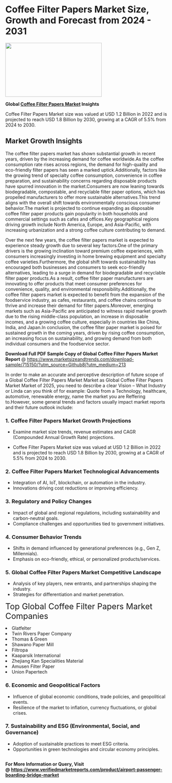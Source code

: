 <H1>Coffee Filter Papers Market Size, Growth and Forecast from 2024 - 2031</H1><img class="aligncenter size-medium wp-image-584254" src="https://thirdeyenews.in/wp-content/uploads/2024/09/Global-Market-Research-300x168.jpeg" alt="" width="300" height="168" /><p><strong>Global&nbsp;<a href="https://www.marketsizeandtrends.com/download-sample/715150/?utm_source=Github8j?utm_medium=213">Coffee Filter Papers Market</a> Insights</strong></p><p>Coffee Filter Papers Market size was valued at USD 1.2 Billion in 2022 and is projected to reach USD 1.8 Billion by 2030, growing at a CAGR of 5.5% from 2024 to 2030.</p><p><h2>Market Growth Insights</h2> <p>The coffee filter papers market has shown substantial growth in recent years, driven by the increasing demand for coffee worldwide.As the coffee consumption rate rises across regions, the demand for high-quality and eco-friendly filter papers has seen a marked uptick.Additionally, factors like the growing trend of specialty coffee consumption, convenience in coffee preparation, and sustainability concerns regarding disposable products have spurred innovation in the market.Consumers are now leaning towards biodegradable, compostable, and recyclable filter paper options, which has propelled manufacturers to offer more sustainable alternatives.This trend aligns with the overall shift towards environmentally conscious consumer behavior.The market is projected to continue expanding as disposable coffee filter paper products gain popularity in both households and commercial settings such as cafes and offices.Key geographical regions driving growth include North America, Europe, and Asia-Pacific, with increasing urbanization and a strong coffee culture contributing to demand.</p> <p>Over the next few years, the coffee filter papers market is expected to experience steady growth due to several key factors.One of the primary drivers is the growing inclination toward premium coffee experiences, with consumers increasingly investing in home brewing equipment and specialty coffee varieties.Furthermore, the global shift towards sustainability has encouraged both businesses and consumers to seek eco-friendly alternatives, leading to a surge in demand for biodegradable and recyclable filter paper products.As a result, coffee filter paper manufacturers are innovating to offer products that meet consumer preferences for convenience, quality, and environmental responsibility.Additionally, the coffee filter papers market is expected to benefit from the expansion of the foodservice industry, as cafes, restaurants, and coffee chains continue to thrive and increase their demand for filter papers.Moreover, emerging markets such as Asia-Pacific are anticipated to witness rapid market growth due to the rising middle-class population, an increase in disposable incomes, and a growing coffee culture, especially in countries like China, India, and Japan.In conclusion, the coffee filter paper market is poised for sustained growth in the coming years, driven by rising coffee consumption, an increasing focus on sustainability, and growing demand from both individual consumers and the foodservice sector.</p> <p><span class=""><strong>Download Full PDF Sample Copy of Global Coffee Filter Papers Market Report</strong> @ <a href="https://www.marketsizeandtrends.com/download-sample/715150/?utm_source=Github8j?utm_medium=213" target="_blank">https://www.marketsizeandtrends.com/download-sample/715150/?utm_source=Github8j?utm_medium=213</a></span></p><p>In order to make an accurate and perceptive description of future scope of a Global&nbsp;Coffee Filter Papers Market Market as Global&nbsp;Coffee Filter Papers Market Market of 2025, you need to describe a clear Vision &ndash; What Industry or Linda can you think of for example: Quote from a Technology, healthcare, automotive, renewable energy, name the market you are Reffering to.However, some general trends and factors usually impact market reports and their future outlook include:</p><h3>1.&nbsp;<strong>Coffee Filter Papers Market Growth Projections</strong></h3><ul><li>Examine market size trends, revenue estimates and CAGR (Compounded Annual Growth Rate) projections.</li><li><p>Coffee Filter Papers Market size was valued at USD 1.2 Billion in 2022 and is projected to reach USD 1.8 Billion by 2030, growing at a CAGR of 5.5% from 2024 to 2030.</p></li></ul><h3>2.&nbsp;<strong>Coffee Filter Papers Market Technological Advancements</strong></h3><ul><li>Integration of AI, IoT, blockchain, or automation in the industry.</li><li>Innovations driving cost reductions or improving efficiency.</li></ul><h3>3.&nbsp;<strong>Regulatory and Policy Changes</strong></h3><ul><li>Impact of global and regional regulations, including sustainability and carbon-neutral goals.</li><li>Compliance challenges and opportunities tied to government initiatives.</li></ul><h3>4.&nbsp;<strong>Consumer Behavior Trends</strong></h3><ul><li>Shifts in demand influenced by generational preferences (e.g., Gen Z, Millennials).</li><li>Emphasis on eco-friendly, ethical, or personalized products/services.</li></ul><h3>5.&nbsp;<strong>Global Coffee Filter Papers Market Competitive Landscape</strong></h3><ul><li>Analysis of key players, new entrants, and partnerships shaping the industry.</li><li>Strategies for differentiation and market penetration.</li></ul><p data-pm-slice="1 1 []"><span style="color: inherit; font-family: inherit; font-size: 25px;">Top Global Coffee Filter Papers Market Companies</span></p><div class="" data-test-id=""><p><li>Glatfelter</li><li> Twin Rivers Paper Company</li><li> Thomas & Green</li><li> Shawano Paper Mill</li><li> Filtropa</li><li> Kaaparsik International</li><li> Zhejiang Kan Specialities Material</li><li> Amusen Filter Paper</li><li> Union Papertech</li></p></div><h3>6.&nbsp;<strong>Economic and Geopolitical Factors</strong></h3><ul><li>Influence of global economic conditions, trade policies, and geopolitical events.</li><li>Resilience of the market to inflation, currency fluctuations, or global crises.</li></ul><h3>7.&nbsp;<strong>Sustainability and ESG (Environmental, Social, and Governance)</strong></h3><ul><li>Adoption of sustainable practices to meet ESG criteria.</li><li>Opportunities in green technologies and circular economy principles.</li></ul><h2><strong style="font-size: 14px;">For More Information or Query, Visit @&nbsp;</strong><a style="background-color: #ffffff; font-size: 14px;" href="https://www.marketsizeandtrends.com/report/coffee-filter-papers-market/" target="_blank">https://www.verifiedmarketreports.com/product/airport-passenger-boarding-bridge-market</a></h2>